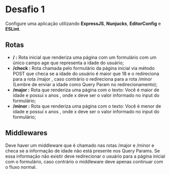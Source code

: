 # Desafio 1

Configure uma aplicação utilizando **ExpressJS**, **Nunjucks**, **EditorConfig** e **ESLint**.

## Rotas

- **/ :** Rota inicial que renderiza uma página com um formulário com um único campo age
  que representa a idade do usuário;
- **/check :** Rota chamada pelo formulário da página inicial via método POST que checa se a
  idade do usuário é maior que 18 e o redireciona para a rota /major , caso contrário o
  redireciona para a rota /minor (Lembre de enviar a idade como Query Param no
  redirecionamento);
- **/major :** Rota que renderiza uma página com o texto: Você é maior de idade e
  possui x anos , onde x deve ser o valor informado no input do formulário;
- **/minor :** Rota que renderiza uma página com o texto: Você é menor de idade e
  possui x anos , onde x deve ser o valor informado no input do formulário;

## Middlewares

Deve haver um middleware que é chamado nas rotas /major e /minor e checa se a
informação de idade não está presente nos Query Params. Se essa informação não existir deve
redirecionar o usuário para a página inicial com o formulário, caso contrário o middleware deve
apenas continuar com o fluxo normal.
